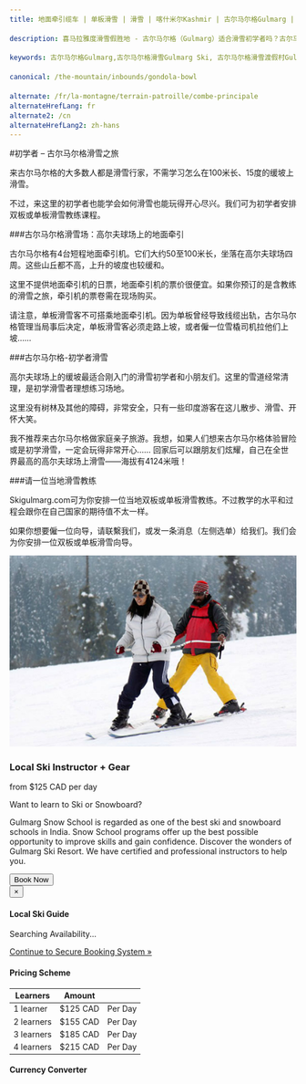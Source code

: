 ```yaml
---
title: 地面牵引缆车 | 单板滑雪 | 滑雪 | 喀什米尔Kashmir | 古尔马尔格Gulmarg | 印度India | Skigulmarg.com

description: 喜马拉雅度滑雪假胜地 - 古尔马尔格（Gulmarg）适合滑雪初学者吗？古尔马尔格（Gulmarg）滑雪度假村的高尔夫球场设有滑雪场，雪场上的斜坡非常适合初学者练习使用。

keywords: 古尔马尔格Gulmarg,古尔马尔格滑雪Gulmarg Ski, 古尔马尔格滑雪渡假村Gulmarg Ski Resort, 喀什米尔滑雪Skiing in the Himalayas, 印度滑雪Skiing in India, 喜马拉雅Himalaya, 喀什米尔Kashmir, Skigulmarg.com

canonical: /the-mountain/inbounds/gondola-bowl

alternate: /fr/la-montagne/terrain-patroille/combe-principale
alternateHrefLang: fr
alternate2: /cn
alternateHrefLang2: zh-hans
---
```


#初学者 – 古尔马尔格滑雪之旅

来古尔马尔格的大多数人都是滑雪行家，不需学习怎么在100米长、15度的缓坡上滑雪。

不过，来这里的初学者也能学会如何滑雪也能玩得开心尽兴。我们可为初学者安排双板或单板滑雪教练课程。

###古尔马尔格滑雪场：高尔夫球场上的地面牵引

古尔马尔格有4台短程地面牵引机。它们大约50至100米长，坐落在高尔夫球场四周。这些山丘都不高，上升的坡度也较缓和。

这里不提供地面牵引机的日票，地面牵引机的票价很便宜。如果你预订的是含教练的滑雪之旅，牵引机的票卷需在现场购买。

请注意，单板滑雪客不可搭乘地面牵引机。因为单板曾经导致线缆出轨，古尔马尔格管理当局事后决定，单板滑雪客必须走路上坡，或者僱一位雪橇司机拉他们上坡……

###古尔马尔格-初学者滑雪

高尔夫球场上的缓坡最适合刚入门的滑雪初学者和小朋友们。这里的雪道经常清理，是初学滑雪者理想练习场地。

这里没有树林及其他的障碍，非常安全，只有一些印度游客在这儿散步、滑雪、开怀大笑。

我不推荐来古尔马尔格做家庭亲子旅游。我想，如果人们想来古尔马尔格体验冒险或是初学滑雪，一定会玩得非常开心…… 回家后可以跟朋友们炫耀，自己在全世界最高的高尔夫球场上滑雪——海拔有4124米哦！

###请一位当地滑雪教练

Skigulmarg.com可为你安排一位当地双板或单板滑雪教练。不过教学的水平和过程会跟你在自己国家的期待值不太一样。

如果你想要僱一位向导，请联繫我们，或发一条消息（左侧选单）给我们。我们会为你安排一位双板或单板滑雪向导。

<div class="row">
    <div class="col-sm-6 m-b-40">
        <div class="package-item-wrap">
            <div class="package-image">
                <span>
                    <img src="/user/themes/skigulmarg/images/packages/custom/instructor.jpg" alt="">
                </span>
            </div>
            <div class="package-description">
                <h3>Local Ski Instructor + Gear</h3>
                <div class="package-price">
                    from <span>$125 CAD</span> per day
                </div>
                <p>
                    Want to learn to Ski or Snowboard?
                </p>
                <p>
					Gulmarg Snow School is regarded as one of the best ski and snowboard schools in India. Snow School programs offer up the best possible opportunity to improve skills and gain confidence. Discover the wonders of Gulmarg Ski Resort. We have certified and professional instructors to help you.
                </p>
                <button
                    class="btn btn-rounded btn-outline"
                    type="button"
                    data-target="#modal-checkfront-1"
                    data-toggle="modal"
                    data-checkfront-target="CHECKFRONT_WIDGET_01"
                    data-checkfront-item-id="153"
                    data-checkfront-category-id="15"
                    data-checkfront-options="hidesearch">
                    Book Now
                </button>
                <div class="modal fade" id="modal-checkfront-1" aria-hidden="true">
                    <div class="modal-dialog">
                        <div class="modal-content">
                            <div class="modal-header">
                                <button
                                    class="close"
                                    type="button"
                                    data-dismiss="modal"
                                    aria-hidden="true">
                                    ×
                                </button>
                                <h4 class="modal-title">Local Ski Guide</h4>
                            </div>
                            <div class="modal-body">
                                <div id="CHECKFRONT_WIDGET_01">
                                    <p class="searching-availability">
                                        Searching Availability...
                                    </p>
                                </div>
                                <noscript>
                                    <a href="https://skigulmarg.checkfront.com/reserve/" class="font-16">
                                        Continue to Secure Booking System &raquo;
                                    </a>
                                </noscript>
                                <div class="accordion">
                                    <article class="ac-item">
                                        <h4 class="ac-title">Pricing Scheme</h4>
                                        <div class="ac-content">
                                            <div class="table-container">
                                                <table class="table">
                                                    <thead>
                                                        <tr>
                                                            <th>Learners</th>
                                                            <th>Amount</th>
                                                            <th></th>
                                                        </tr>
                                                    </thead>
                                                    <tbody>
                                                        <tr>
                                                            <td>1 learner</td>
                                                            <td>$125 CAD</td>
                                                            <td>Per Day</td>
                                                        </tr>
                                                        <tr>
                                                            <td>2 learners</td>
                                                            <td>$155 CAD</td>
                                                            <td>Per Day</td>
                                                        </tr>
                                                        <tr>
                                                            <td>3 learners</td>
                                                            <td>$185 CAD</td>
                                                            <td>Per Day</td>
                                                        </tr>
                                                        <tr>
                                                            <td>4 learners</td>
                                                            <td>$215 CAD</td>
                                                            <td>Per Day</td>
                                                        </tr>
                                                    </tbody>
                                                </table>
                                            </div>
                                        </div>
                                    </article>
                                    <article class="ac-item" style="margin-top: -1px">
                                        <h4 class="ac-title">Currency Converter</h4>
                                        <div class="ac-content">
                                            <div class="currency-converter">
                                                <script src="https://w.fxexchangerate.com/converter.php?fm=CAD&ft=EUR&lg=en&am=1&ty=1"></script>
                                            </div>
                                        </div>
                                    </article>
                                </div>
                            </div>
                        </div>
                    </div>
                </div>
            </div>
        </div>
    </div>
</div>
